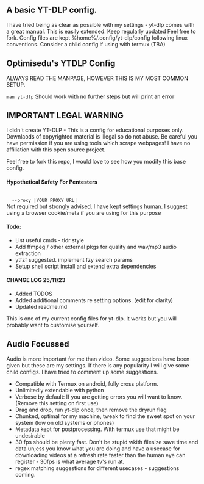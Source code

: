 ## A basic YT-DLP config.

I have tried being as clear as possible with my settings - yt-dlp comes with a great manual. This is easily extended.
Keep regularly updated
Feel free to fork.
Config files are kept %home%/.config/yt-dlp/config following linux conventions. Consider a child config if using with termux (TBA)


## Optimisedu's YTDLP Config 
ALWAYS READ THE MANPAGE, HOWEVER THIS IS MY MOST COMMON SETUP.                                              

<code>man yt-dlp</code> 
Should work with no further steps but will print an error

## IMPORTANT LEGAL WARNING 
I didn't create YT-DLP - This is a config for educational purposes only. Downlaods of copyrighted material is illegal so do not abuse. Be careful you have permission if you are using tools which scrape webpages! I have no affiliation with this open source project.

Feel free to fork this repo, I would love to see how you modify this base config. 

#### Hypothetical Safety For Pentesters

<code>
  --proxy |YOUR PROXY URL|
</code>
Not required but strongly advised. I have kept settings human. I suggest using a browser cookie/meta if you are using for this purpose

#### Todo:

 - List useful cmds - tldr style
 - Add ffmpeg / other external pkgs for quality and wav/mp3 audio extraction
 - ytfzf suggested. implement fzy search params
 - Setup shell script install and extend extra dependencies 

#### CHANGE LOG 25/11/23

 - Added TODOS
 - Added additional comments re setting options. (edit for clarity)
 - Updated readme.md

This is one of my current config files for yt-dlp. it works but you will probably want to customise yourself.

## Audio Focussed

Audio is more important for me than video. Some suggestions have been given but these are my settings. If there is any popularity I will give some child configs. I have tried to comment up some suggestions.

- Compatible with Termux on android, fully cross platform.
- Unlimitedly extendable with python
- Verbose by default: If you are getting errors you will want to know. (Remove this setting on first use)
- Drag and drop, run yt-dlp once, then remove the dryrun flag
- Chunked, optimal for my machine, tweak to find the sweet spot on your system (low on old systems or phones)
- Metadata kept for postprocessing. With termux use that might be undesirable
- 30 fps should be plenty fast. Don't be stupid wkith filesize save time and data un;ess you know what you are doing and have a usecase for downloading videos at a refresh rate faster than the human eye can register - 30fps is what average tv's run at.
- regex matching suggestions for different usecases - suggestions coming.

